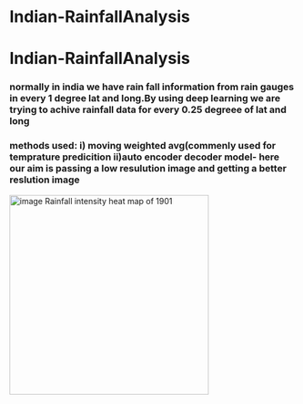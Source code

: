 # Indian-RainfallAnalysis
<h1>Indian-RainfallAnalysis</h1>
<h3>
normally in india we have rain fall information from rain gauges in every 1 degree lat and long.By using deep learning we are trying to achive rainfall data for every 0.25 degreee of lat and long</h3>
<h3>
methods used:
i) moving weighted avg(commenly used for temprature predicition
ii)auto encoder decoder model- here our aim is  passing a low resulution image and getting a better reslution image
</h3>
<img src="https://www.google.com/imgres?imgurl=https%3A%2F%2Fwww.researchgate.net%2Fpublication%2F285020645%2Ffigure%2Ffig2%2FAS%3A301142941683714%401448809480437%2FAnnual-mean-rainfall-map-of-India.png&imgrefurl=https%3A%2F%2Fwww.researchgate.net%2Ffigure%2FAnnual-mean-rainfall-map-of-India_fig2_285020645&tbnid=ZFeUm-M3mduLIM&vet=12ahUKEwjsoMr799X7AhUVj9gFHRiKDdkQMygDegUIARC6AQ..i&docid=xTBpcJ9hHv0s3M&w=850&h=981&q=rainfall%20heat%20map&ved=2ahUKEwjsoMr799X7AhUVj9gFHRiKDdkQMygDegUIARC6AQ" width="350" title="Rainfall intensity heat map of 1901" alt="image Rainfall intensity heat map of 1901"/>
